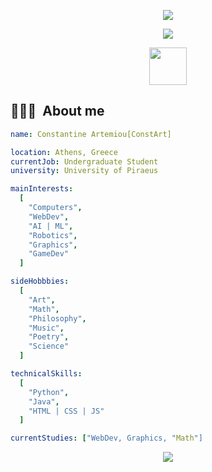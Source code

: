 <p align="center">
  <img src="https://capsule-render.vercel.app/api?type=waving&color=timeGradient&height=210&section=header&text=Hello%20World!!!&fontSize=69&fontAlignY=48&animation=twinkling&fontColor=#c5d1de1f&stroke=#c5d1de1f&strokeWidth=2" />
</p>

<p align="center">
  <img src="https://capsule-render.vercel.app/api?type=transparent&color=timeGradient&height=90&section=header&text=Let's%20connect%20and&20have%20a%20chat!&fontSize=21&animation=fadeIn&fontColor=#c5d1de1f&stroke=#c5d1de1f&strokeWidth=2" />
</p>

<p align="center">
    <a href = "https://www.instagram.com/const_art_sc/" alt = "const_art_sc | Instagram" target = "_blank"> 
     <img height = "60" src = "https://user-images.githubusercontent.com/46517096/166974368-9798f39f-1f46-499c-b14e-81f0a3f83a06.png">
    <a>
</p>

<h2> 👨🏻‍💻 &nbsp;About me</h2>

```yaml
name: Constantine Artemiou[ConstArt]

location: Athens, Greece
currentJob: Undergraduate Student
university: University of Piraeus

mainInterests:
  [
    "Computers",
    "WebDev",
    "AI | ML",
    "Robotics",
    "Graphics",
    "GameDev"
  ]

sideHobbbies:
  [
    "Art",
    "Math",
    "Philosophy",
    "Music",
    "Poetry",
    "Science"
  ]

technicalSkills:
  [
    "Python",
    "Java",
    "HTML | CSS | JS"
  ]

currentStudies: ["WebDev, Graphics, "Math"]
```

<p align="center">
  <img src="https://capsule-render.vercel.app/api?type=waving&color=timeGradient&height=120&section=footer" />
</p>